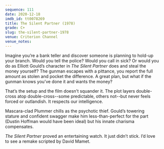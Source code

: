 ```yaml
---
sequence: 111
date: 2020-12-18
imdb_id: tt0078269
title: The Silent Partner (1978)
grade: C+
slug: the-silent-partner-1978
venue: Criterion Channel
venue_notes:
---
```


Imagine you’re a bank teller and discover someone is planning to hold-up your branch. Would you tell the police? Would you call in sick? Or would you do as Elliott Gould’s character in _The Silent Partner_ does and steal the money yourself? The gunman escapes with a pittance, you report the full amount as stolen and pocket the difference. A great plan, but what if the gunman knows you’ve done it and wants the money?

<!-- end -->

That’s the setup and the film doesn’t squander it. The plot layers double-cross atop double-cross--some predictable, others not--but never feels forced or outlandish. It respects our intelligence.

Mascara-clad Plummer chills as the psychotic thief. Gould’s towering stature and confident swagger make him less-than-perfect for the part (Dustin Hoffman would have been ideal) but his innate charisma compensates.

_The Silent Partner_ proved an entertaining watch. It just didn’t stick. I’d love to see a remake scripted by David Mamet.

